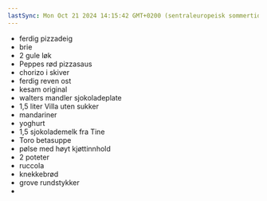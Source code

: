 ```yaml
---
lastSync: Mon Oct 21 2024 14:15:42 GMT+0200 (sentraleuropeisk sommertid)
---
```


- ferdig pizzadeig 
- brie
- 2 gule løk
- Peppes rød pizzasaus
- chorizo i skiver
- ferdig reven ost
- kesam original 
- walters mandler sjokoladeplate
- 1,5 liter Villa uten sukker
- mandariner
- yoghurt
- 1,5 sjokolademelk fra Tine
- Toro betasuppe
- pølse med høyt kjøttinnhold
- 2 poteter
- ruccola
- knekkebrød
- grove rundstykker
- 